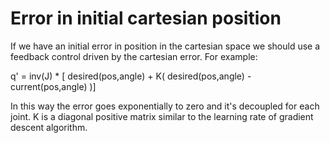 # Error in initial cartesian position

If we have an initial error in position in the cartesian space we should use a feedback control driven by the cartesian error. For example:

q' = inv(J) * [ desired(pos,angle) + K( desired(pos,angle) - current(pos,angle) )]

In this way the error goes exponentially to zero and it's decoupled for each joint. K is a diagonal positive matrix similar to the learning rate of gradient descent algorithm. 
